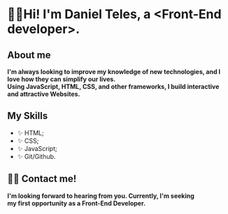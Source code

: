 <h1> 🙋‍♂️Hi! I'm Daniel Teles, a &lt;Front-End developer&gt;. </h1>

<h2> About me </h2>
<p> <b>I'm always looking to improve my knowledge of new technologies, and I love how they can simplify our lives.<br>
    Using JavaScript, HTML, CSS, and other frameworks, I build interactive and attractive Websites. </b></p>

<h2> My Skills </h2>
<ul>
  <li> ✨ HTML; </li>
  <li> ✨ CSS; </li>
  <li> ✨ JavaScript; </li>
  <li> ✨ Git/Github. </li>
</ul>
  
<h2> 👨‍💻 Contact me!</h2>
<p> <b> I'm looking forward to hearing from you. Currently, I'm seeking <br>
   my first opportunity as a Front-End Developer.</b> <p>

<!---
DanielTelesR/DanielTelesR is a ✨ special ✨ repository because its `README.md` (this file) appears on your GitHub profile.
You can click the Preview link to take a look at your changes.
--->
